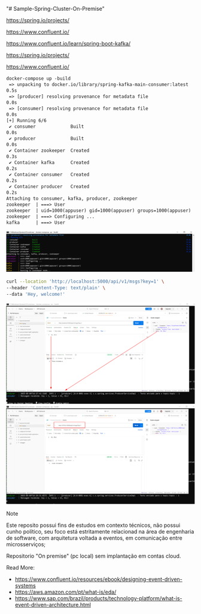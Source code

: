 "# Sample-Spring-Cluster-On-Premise" 

https://spring.io/projects/

https://www.confluent.io/

https://www.confluent.io/learn/spring-boot-kafka/

https://spring.io/projects/

https://www.confluent.io/


```shell
docker-compose up -build
 => unpacking to docker.io/library/spring-kafka-main-consumer:latest                                                                                                0.5s
 => [producer] resolving provenance for metadata file                                                                                                                  0.0s
 => [consumer] resolving provenance for metadata file                                                                                                                  0.0s
[+] Running 6/6
 ✔ consumer             Built                                                                                                                                          0.0s
 ✔ producer             Built                                                                                                                                          0.0s
 ✔ Container zookeeper  Created                                                                                                                                        0.3s
 ✔ Container kafka      Created                                                                                                                                        0.2s
 ✔ Container consumer   Created                                                                                                                                        0.2s
 ✔ Container producer   Created                                                                                                                                        0.2s
Attaching to consumer, kafka, producer, zookeeper
zookeeper  | ===> User
zookeeper  | uid=1000(appuser) gid=1000(appuser) groups=1000(appuser)
zookeeper  | ===> Configuring ...
kafka      | ===> User
```
![logs.png](imgs/logs.png)
````bash
curl --location 'http://localhost:5000/api/v1/msgs?key=1' \
--header 'Content-Type: text/plain' \
--data 'Hey, welcome!'
````
![resultado_local.png](imgs/resultado_local.png)
![resultado_local_loopback.png](imgs/resultado_local_loopback.png)

> [!NOTE]
>
> Este reposito possui fins de estudos em contexto técnicos, não possui cunho político, seu foco está estritamente relacionad na área de engenharia de software, com arquitetura voltada a eventos, em comunicação entre microsserviços; 
>
> Repositorio "On premise" (pc local) sem implantação em contas cloud. 


Read More:
- https://www.confluent.io/resources/ebook/designing-event-driven-systems
- https://aws.amazon.com/pt/what-is/eda/
- https://www.sap.com/brazil/products/technology-platform/what-is-event-driven-architecture.html
